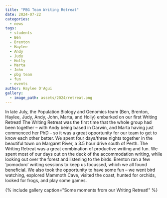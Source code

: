 ```yaml
---
title: "PBG Team Writing Retreat"
date: 2024-07-22
categories:
  - news
tags:
  - students
  - Ben
  - Brenton
  - Haylee
  - Andy
  - Judy
  - Holly
  - Marta
  - John
  - pbg team
  - fun
  - events
author: Haylee D'Agui
gallery:
  - image_path: assets/2024/retreat.png
---
```


In late July, the Population Biology and Genomics team (Ben, Brenton, Haylee, Judy, Andy, John, Marta, and Holly) embarked on our first Writing Retreat! The Writing Retreat was the first time that the whole group had been together – with Andy being based in Darwin, and Marta having just commenced her PhD – so it was a great opportunity for our team to get to know each other better.
We spent four days/three nights together in the beautiful town on Margaret River, a 3.5 hour drive south of Perth. The Writing Retreat was a great combination of productive writing and fun.
We spent most of our days out on the deck of the accommodation writing, while looking out over the forest and listening to the birds. Brenton ran a few ‘pomodoro’ writing sessions to keep us focussed, which we all found beneficial. 
We also took the opportunity to have some fun – we went bird watching, explored Mammoth Cave, visited the coast, hunted for orchids, looked for frogs, and play some games.


{% include gallery caption="Some moments from our Writing Retreat!" %}